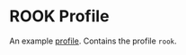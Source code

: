 # ROOK Profile
An example [profile](https://github.com/weaveworks/profiles). Contains the profile `rook`.